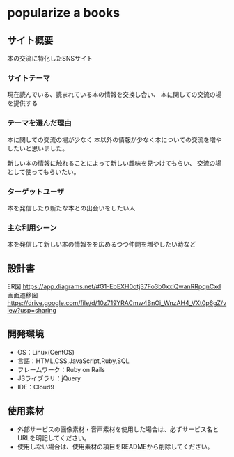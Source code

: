 # popularize a books

## サイト概要
本の交流に特化したSNSサイト

### サイトテーマ
現在読んでいる、読まれている本の情報を交換し合い、
本に関しての交流の場を提供する

### テーマを選んだ理由
本に関しての交流の場が少なく
本以外の情報が少なく本についての交流を増やしたいと思いました。

新しい本の情報に触れることによって新しい趣味を見つけてもらい、
交流の場として使ってもらいたい。

### ターゲットユーザ
本を発信したり新たな本との出会いをしたい人

### 主な利用シーン
本を発信して新しい本の情報をを広めるつつ仲間を増やしたい時など

## 設計書
ER図
https://app.diagrams.net/#G1-EbEXH0otj37Fo3b0xxlQwanRRpqnCxd
画面遷移図
https://drive.google.com/file/d/10z719YRACmw4BnOi_WnzAH4_VXt0p6gZ/view?usp=sharing
## 開発環境
- OS：Linux(CentOS)
- 言語：HTML,CSS,JavaScript,Ruby,SQL
- フレームワーク：Ruby on Rails
- JSライブラリ：jQuery
- IDE：Cloud9

## 使用素材
- 外部サービスの画像素材・音声素材を使用した場合は、必ずサービス名とURLを明記してください。
- 使用しない場合は、使用素材の項目をREADMEから削除してください。

